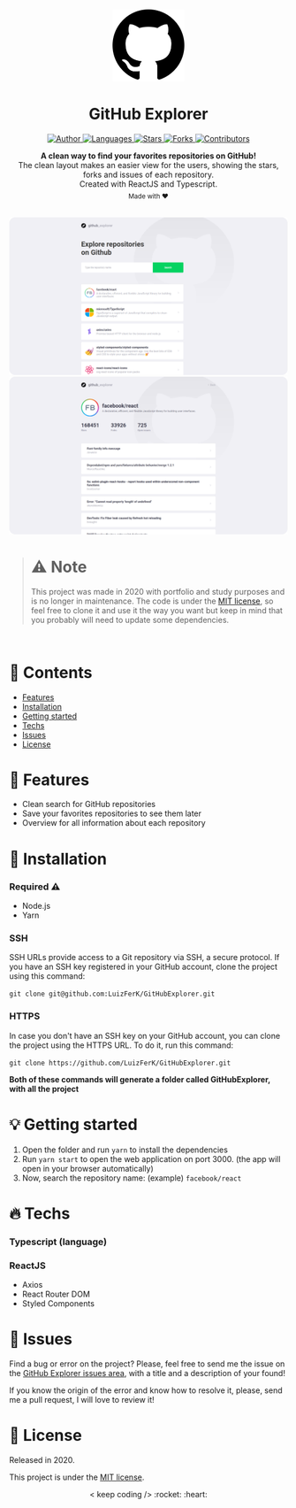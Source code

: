 <br />

<p align="center">
  <img alt="Logo" src="./.github/logo.png" width="130px" />
</p>

<h1 align="center" style="text-align: center;">GitHub Explorer</h1>

<p align="center">
	<a href="https://github.com/LuizFerK">
		<img alt="Author" src="https://img.shields.io/badge/author-Luiz%20Fernando-8E54E9?style=flat" />
	</a>
	<a href="#">
		<img alt="Languages" src="https://img.shields.io/github/languages/count/LuizFerK/GitHubExplorer?color=8E54E9&style=flat" />
	</a>
	<a href="hhttps://github.com/LuizFerK/GitHubExplorer/stargazers">
		<img alt="Stars" src="https://img.shields.io/github/stars/LuizFerK/GitHubExplorer?color=8E54E9&style=flat" />
	</a>
	<a href="https://github.com/LuizFerK/GitHubExplorer/network/members">
		<img alt="Forks" src="https://img.shields.io/github/forks/LuizFerK/GitHubExplorer?color=8E54E9&style=flat" />
	</a>
	<a href="https://github.com/LuizFerK/GitHubExplorer/graphs/contributors">
		<img alt="Contributors" src="https://img.shields.io/github/contributors/LuizFerK/GitHubExplorer?color=8E54E9&style=flat" />
	</a>
</p>

<p align="center">
	<b>A clean way to find your favorites repositories on GitHub!</b><br />
  The clean layout makes an easier view for the users, showing the stars, forks and issues of each repository.<br />
	<span>Created with ReactJS and Typescript.</span><br />
	<sub>Made with ❤️</sub>
</p>

<br />

<img alt="Dashboard" src="./.github/dashboard.png" />
<img alt="Repository" src="./.github/repository.png" />

<br />

> # :warning: Note
> This project was made in 2020 with portfolio and study purposes and is no longer in maintenance. The code is under the [MIT license](https://github.com/LuizFerK/GoRestaurant/blob/master/LICENSE), so feel free to clone it and use it the way you want but keep in mind that you probably will need to update some dependencies.
<br />

# :pushpin: Contents

- [Features](#rocket-features)
- [Installation](#wrench-installation)
- [Getting started](#bulb-getting-started)
- [Techs](#fire-techs)
- [Issues](#bug-issues)
- [License](#book-license)

# :rocket: Features

- Clean search for GitHub repositories
- Save your favorites repositories to see them later
- Overview for all information about each repository

# :wrench: Installation

### Required :warning:
- Node.js
- Yarn

### SSH

SSH URLs provide access to a Git repository via SSH, a secure protocol. If you have an SSH key registered in your GitHub account, clone the project using this command:

```git clone git@github.com:LuizFerK/GitHubExplorer.git```

### HTTPS

In case you don't have an SSH key on your GitHub account, you can clone the project using the HTTPS URL. To do it, run this command:

```git clone https://github.com/LuizFerK/GitHubExplorer.git```

**Both of these commands will generate a folder called GitHubExplorer, with all the project**

# :bulb: Getting started

1. Open the folder and run ```yarn``` to install the dependencies
2. Run ```yarn start``` to open the web application on port 3000. (the app will open in your browser automatically)
3. Now, search the repository name: (example) ```facebook/react```

# :fire: Techs

### Typescript (language)

### ReactJS
- Axios
- React Router DOM
- Styled Components

# :bug: Issues

Find a bug or error on the project? Please, feel free to send me the issue on the [GitHub Explorer issues area](https://github.com/LuizFerK/GitHubExplorer/issues), with a title and a description of your found!

If you know the origin of the error and know how to resolve it, please, send me a pull request, I will love to review it!

# :book: License

Released in 2020.

This project is under the [MIT license](https://github.com/LuizFerK/GitHubExplorer/blob/master/LICENSE).

<p align="center">
	< keep coding /> :rocket: :heart:
</p>
